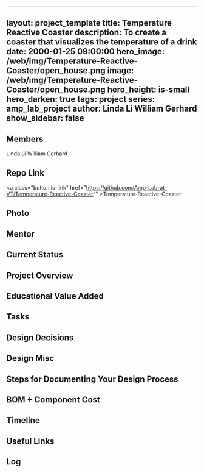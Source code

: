 
---
layout: project_template
title: Temperature Reactive Coaster
description: To create a coaster that visualizes the temperature of a drink
date: 2000-01-25 09:00:00
hero_image: /web/img/Temperature-Reactive-Coaster/open_house.png
image: /web/img/Temperature-Reactive-Coaster/open_house.png
hero_height: is-small
hero_darken: true
tags: project
series: amp_lab_project
author: Linda Li
William Gerhard
show_sidebar: false
---



## Members
Linda Li
William Gerhard

## Repo Link
<a class="button is-link" href="https://github.com/Amp-Lab-at-VT/Temperature-Reactive-Coaster"" >Temperature-Reactive-Coaster</a>

## Photo

## Mentor

## Current Status

## Project Overview


## Educational Value Added


## Tasks

## Design Decisions

## Design Misc

## Steps for Documenting Your Design Process

## BOM + Component Cost

## Timeline

## Useful Links

## Log
            